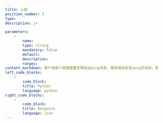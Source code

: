 ```yaml
---
title: 心跳
position_number: 5
type:
description: |+

parameters:
    -
        name:
        type: string
        mandatory: false
        default:
        description:
        ranges:
content_markdown: 客户端每个链接需要定期发送ping消息，服务端会回复pong的消息，服务端在1分钟内没有收到客户端的ping消息，会主动断开链接
left_code_blocks:
    -
        code_block:
        title: Python
        language: python
right_code_blocks:
    -
        code_block:
        title: Response
        language: json
---
```

